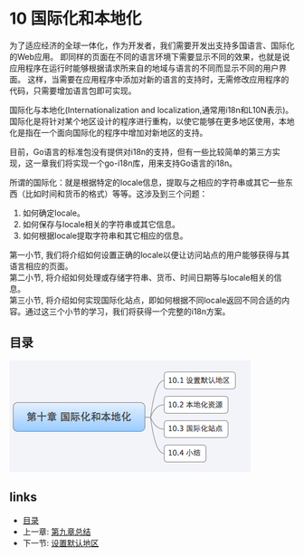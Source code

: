 # 10 国际化和本地化
为了适应经济的全球一体化，作为开发者，我们需要开发出支持多国语言、国际化的Web应用。
即同样的页面在不同的语言环境下需要显示不同的效果，也就是说应用程序在运行时能够根据请求所来自的地域与语言的不同而显示不同的用户界面。
这样，当需要在应用程序中添加对新的语言的支持时，无需修改应用程序的代码，只需要增加语言包即可实现。

国际化与本地化(Internationalization and localization,通常用i18n和L10N表示)。
国际化是将针对某个地区设计的程序进行重构，以使它能够在更多地区使用，本地化是指在一个面向国际化的程序中增加对新地区的支持。

目前，Go语言的标准包没有提供对i18n的支持，但有一些比较简单的第三方实现，这一章我们将实现一个go-i18n库，用来支持Go语言的i18n。

所谓的国际化：就是根据特定的locale信息，提取与之相应的字符串或其它一些东西（比如时间和货币的格式）等等。这涉及到三个问题：   
1. 如何确定locale。
2. 如何保存与locale相关的字符串或其它信息。
3. 如何根据locale提取字符串和其它相应的信息。

第一小节, 我们将介绍如何设置正确的locale以便让访问站点的用户能够获得与其语言相应的页面。   
第二小节, 将介绍如何处理或存储字符串、货币、时间日期等与locale相关的信息。   
第三小节, 将介绍如何实现国际化站点，即如何根据不同locale返回不同合适的内容。通过这三个小节的学习，我们将获得一个完整的i18n方案。

## 目录

  ![](images/navi10.png?raw=true)

## links
   * [目录](<preface.md>)
   * 上一章: [第九章总结](<09.7.md>)
   * 下一节: [设置默认地区](<10.1.md>)
